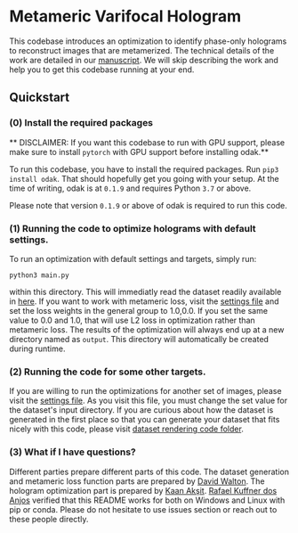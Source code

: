 # Metameric Varifocal Hologram
This codebase introduces an optimization to identify phase-only holograms to reconstruct images that are metamerized. 
The technical details of the work are detailed in our [manuscript](). 
We will skip describing the work and help you to get this codebase running at your end.

## Quickstart
### (0) Install the required packages
** DISCLAIMER: If you want this codebase to run with GPU support, please make sure to install `pytorch` with GPU support before installing odak.**

To run this codebase, you have to install the required packages.
Run `pip3 install odak`.
That should hopefully get you going with your setup.
At the time of writing, odak is at `0.1.9` and requires Python `3.7` or above.

Please note that version `0.1.9` or above of odak is required to run this code.

### (1) Running the code to optimize holograms with default settings.
To run an optimization with default settings and targets, simply run:
```
python3 main.py
```
within this directory. This will immediatly read the dataset readily available in [here](../../images/depth_of_field).
If you want to work with metameric loss, visit the [settings file](settings/default.txt) and set the loss weights in the general group to 1.0,0.0.
If you set the same value to 0.0 and 1.0, that will use L2 loss in optimization rather than metameric loss.
The results of the optimization will always end up at a new directory named as `output`.
This directory will automatically be created during runtime.

### (2) Running the code for some other targets.
If you are willing to run the optimizations for another set of images, please visit the [settings file](settings/default.txt). 
As you visit this file, you must change the set value for the dataset's input directory.
If you are curious about how the dataset is generated in the first place so that you can generate your dataset that fits nicely with this code, please visit [dataset rendering code folder](../dataset_rendering/).

### (3) What if I have questions?
Different parties prepare different parts of this code.
The dataset generation and metameric loss function parts are prepared by [David Walton](https://drwalton.github.io).
The hologram optimization part is prepared by [Kaan Akşit](https://kaanaksit.com).
[Rafael Kuffner dos Anjos](https://rafaelkuffner.github.io/) verified that this README works for both on Windows and Linux with pip or conda.
Please do not hesitate to use issues section or reach out to these people directly.
